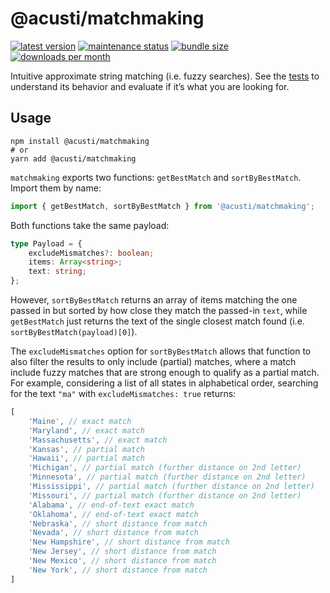 # @acusti/matchmaking

[![latest version](https://img.shields.io/npm/v/@acusti/matchmaking?style=for-the-badge)](https://www.npmjs.com/package/@acusti/matchmaking)
[![maintenance status](https://img.shields.io/npms-io/maintenance-score/@acusti/matchmaking?style=for-the-badge)](https://npms.io/search?q=%40acusti%2Fmatchmaking)
[![bundle size](https://img.shields.io/bundlephobia/minzip/@acusti/matchmaking?style=for-the-badge)](https://bundlephobia.com/package/@acusti/matchmaking)
[![downloads per month](https://img.shields.io/npm/dm/@acusti/matchmaking?style=for-the-badge)](https://www.npmjs.com/package/@acusti/matchmaking)

Intuitive approximate string matching (i.e. fuzzy searches). See the
[tests][] to understand its behavior and evaluate if it’s what you are
looking for.

[tests]:
    https://github.com/acusti/uikit/blob/main/packages/matchmaking/src/index.test.ts

## Usage

```
npm install @acusti/matchmaking
# or
yarn add @acusti/matchmaking
```

`matchmaking` exports two functions: `getBestMatch` and `sortByBestMatch`.
Import them by name:

```js
import { getBestMatch, sortByBestMatch } from '@acusti/matchmaking';
```

Both functions take the same payload:

```ts
type Payload = {
    excludeMismatches?: boolean;
    items: Array<string>;
    text: string;
};
```

However, `sortByBestMatch` returns an array of items matching the one
passed in but sorted by how close they match the passed-in `text`, while
`getBestMatch` just returns the text of the single closest match found
(i.e. `sortByBestMatch(payload)[0]`).

The `excludeMismatches` option for `sortByBestMatch` allows that function to also filter the results to only include (partial) matches, where a match include fuzzy matches that are strong enough to qualify as a partial match. For example, considering a list of all states in alphabetical order, searching for the text `"ma"` with `excludeMismatches: true` returns:

```js
[
    'Maine', // exact match
    'Maryland', // exact match
    'Massachusetts', // exact match
    'Kansas', // partial match
    'Hawaii', // partial match
    'Michigan', // partial match (further distance on 2nd letter)
    'Minnesota', // partial match (further distance on 2nd letter)
    'Mississippi', // partial match (further distance on 2nd letter)
    'Missouri', // partial match (further distance on 2nd letter)
    'Alabama', // end-of-text exact match
    'Oklahoma', // end-of-text exact match
    'Nebraska', // short distance from match
    'Nevada', // short distance from match
    'New Hampshire', // short distance from match
    'New Jersey', // short distance from match
    'New Mexico', // short distance from match
    'New York', // short distance from match
]
```
